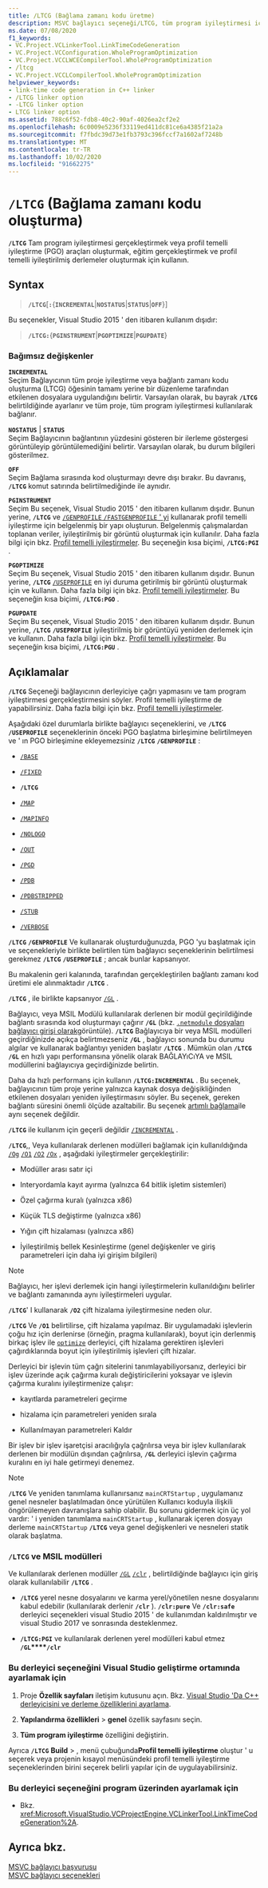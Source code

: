 ```yaml
---
title: /LTCG (Bağlama zamanı kodu üretme)
description: MSVC bağlayıcı seçeneği/LTCG, tüm program iyileştirmesi için bağlantı zamanı kod oluşturmayı mümkün hale getirmenizi.
ms.date: 07/08/2020
f1_keywords:
- VC.Project.VCLinkerTool.LinkTimeCodeGeneration
- VC.Project.VCConfiguration.WholeProgramOptimization
- VC.Project.VCCLWCECompilerTool.WholeProgramOptimization
- /ltcg
- VC.Project.VCCLCompilerTool.WholeProgramOptimization
helpviewer_keywords:
- link-time code generation in C++ linker
- /LTCG linker option
- -LTCG linker option
- LTCG linker option
ms.assetid: 788c6f52-fdb8-40c2-90af-4026ea2cf2e2
ms.openlocfilehash: 6c0009e5236f33119ed411dc81ce6a4385f21a2a
ms.sourcegitcommit: f7fbdc39d73e1fb3793c396fccf7a1602af7248b
ms.translationtype: MT
ms.contentlocale: tr-TR
ms.lasthandoff: 10/02/2020
ms.locfileid: "91662275"
---
```

# <a name="ltcg-link-time-code-generation"></a>`/LTCG` (Bağlama zamanı kodu oluşturma)

**`/LTCG`** Tam program iyileştirmesi gerçekleştirmek veya profil temelli iyileştirme (PGO) araçları oluşturmak, eğitim gerçekleştirmek ve profil temelli iyileştirilmiş derlemeler oluşturmak için kullanın.

## <a name="syntax"></a>Syntax

> **`/LTCG`**[**`:`**{**`INCREMENTAL`**|**`NOSTATUS`**|**`STATUS`**|**`OFF`**}]

Bu seçenekler, Visual Studio 2015 ' den itibaren kullanım dışıdır:

> **`/LTCG:`**{**`PGINSTRUMENT`**|**`PGOPTIMIZE`**|**`PGUPDATE`**}

### <a name="arguments"></a>Bağımsız değişkenler

**`INCREMENTAL`**<br/>
Seçim Bağlayıcının tüm proje iyileştirme veya bağlantı zamanı kodu oluşturma (LTCG) öğesinin tamamı yerine bir düzenleme tarafından etkilenen dosyalara uygulandığını belirtir. Varsayılan olarak, bu bayrak **`/LTCG`** belirtildiğinde ayarlanır ve tüm proje, tüm program iyileştirmesi kullanılarak bağlanır.

**`NOSTATUS`** &#124; **`STATUS`**<br/>
Seçim Bağlayıcının bağlantının yüzdesini gösteren bir ilerleme göstergesi görüntüleyip görüntülemediğini belirtir. Varsayılan olarak, bu durum bilgileri gösterilmez.

**`OFF`**<br/>
Seçim Bağlama sırasında kod oluşturmayı devre dışı bırakır. Bu davranış, **`/LTCG`** komut satırında belirtilmediğinde ile aynıdır.

**`PGINSTRUMENT`**<br/>
Seçim Bu seçenek, Visual Studio 2015 ' den itibaren kullanım dışıdır. Bunun yerine, **`/LTCG`** ve [ `/GENPROFILE` `/FASTGENPROFILE` ' yi](genprofile-fastgenprofile-generate-profiling-instrumented-build.md) kullanarak profil temelli iyileştirme için belgelenmiş bir yapı oluşturun. Belgelenmiş çalışmalardan toplanan veriler, iyileştirilmiş bir görüntü oluşturmak için kullanılır. Daha fazla bilgi için bkz. [Profil temelli iyileştirmeler](../profile-guided-optimizations.md). Bu seçeneğin kısa biçimi, **`/LTCG:PGI`** .

**`PGOPTIMIZE`**<br/>
Seçim Bu seçenek, Visual Studio 2015 ' den itibaren kullanım dışıdır. Bunun yerine, **`/LTCG`**  [`/USEPROFILE`](useprofile.md) en iyi duruma getirilmiş bir görüntü oluşturmak için ve kullanın. Daha fazla bilgi için bkz. [Profil temelli iyileştirmeler](../profile-guided-optimizations.md). Bu seçeneğin kısa biçimi, **`/LTCG:PGO`** .

**`PGUPDATE`**<br/>
Seçim Bu seçenek, Visual Studio 2015 ' den itibaren kullanım dışıdır. Bunun yerine, **`/LTCG`**  **`/USEPROFILE`** iyileştirilmiş bir görüntüyü yeniden derlemek için ve kullanın. Daha fazla bilgi için bkz. [Profil temelli iyileştirmeler](../profile-guided-optimizations.md). Bu seçeneğin kısa biçimi, **`/LTCG:PGU`** .

## <a name="remarks"></a>Açıklamalar

**`/LTCG`** Seçeneği bağlayıcının derleyiciye çağrı yapmasını ve tam program iyileştirmesi gerçekleştirmesini söyler. Profil temelli iyileştirme de yapabilirsiniz. Daha fazla bilgi için bkz. [Profil temelli iyileştirmeler](../profile-guided-optimizations.md).

Aşağıdaki özel durumlarla birlikte bağlayıcı seçeneklerini, ve **`/LTCG`** **`/USEPROFILE`** seçeneklerinin önceki PGO başlatma birleşimine belirtilmeyen ve ' ın PGO birleşimine ekleyemezsiniz **`/LTCG`** **`/GENPROFILE`** :

- [`/BASE`](base-base-address.md)

- [`/FIXED`](fixed-fixed-base-address.md)

- **`/LTCG`**

- [`/MAP`](map-generate-mapfile.md)

- [`/MAPINFO`](mapinfo-include-information-in-mapfile.md)

- [`/NOLOGO`](nologo-suppress-startup-banner-linker.md)

- [`/OUT`](out-output-file-name.md)

- [`/PGD`](pgd-specify-database-for-profile-guided-optimizations.md)

- [`/PDB`](pdb-use-program-database.md)

- [`/PDBSTRIPPED`](pdbstripped-strip-private-symbols.md)

- [`/STUB`](stub-ms-dos-stub-file-name.md)

- [`/VERBOSE`](verbose-print-progress-messages.md)

**`/LTCG`** **`/GENPROFILE`** Ve kullanarak oluşturduğunuzda, PGO 'yu başlatmak için ve seçenekleriyle birlikte belirtilen tüm bağlayıcı seçeneklerinin belirtilmesi gerekmez **`/LTCG`** **`/USEPROFILE`** ; ancak bunlar kapsanıyor.

Bu makalenin geri kalanında, tarafından gerçekleştirilen bağlantı zamanı kod üretimi ele alınmaktadır **`/LTCG`** .

**`/LTCG`** , ile birlikte kapsanıyor [`/GL`](gl-whole-program-optimization.md) .

Bağlayıcı, veya MSIL Modülü kullanılarak derlenen bir modül geçirildiğinde bağlantı sırasında kod oluşturmayı çağırır **`/GL`** (bkz. [ `.netmodule` dosyaları bağlayıcı girişi olarak](netmodule-files-as-linker-input.md)görüntüle). **`/LTCG`** Bağlayıcıya bir veya MSIL modülleri geçirdiğinizde açıkça belirtmezseniz **`/GL`** , bağlayıcı sonunda bu durumu algılar ve kullanarak bağlantıyı yeniden başlatır **`/LTCG`** . Mümkün olan **`/LTCG`** **`/GL`** en hızlı yapı performansına yönelik olarak BAĞLAYıCıYA ve MSIL modüllerini bağlayıcıya geçirdiğinizde belirtin.

Daha da hızlı performans için kullanın **`/LTCG:INCREMENTAL`** . Bu seçenek, bağlayıcının tüm proje yerine yalnızca kaynak dosya değişikliğinden etkilenen dosyaları yeniden iyileştirmasını söyler. Bu seçenek, gereken bağlantı süresini önemli ölçüde azaltabilir. Bu seçenek [artımlı bağlama](incremental-link-incrementally.md)ile aynı seçenek değildir.

**`/LTCG`** ile kullanım için geçerli değildir [`/INCREMENTAL`](incremental-link-incrementally.md) .

**`/LTCG`**,, Veya kullanılarak derlenen modülleri bağlamak için kullanıldığında [`/Og`](og-global-optimizations.md) [`/O1`](o1-o2-minimize-size-maximize-speed.md) [`/O2`](o1-o2-minimize-size-maximize-speed.md) [`/Ox`](ox-full-optimization.md) , aşağıdaki iyileştirmeler gerçekleştirilir:

- Modüller arası satır içi

- Interyordamla kayıt ayırma (yalnızca 64 bitlik işletim sistemleri)

- Özel çağırma kuralı (yalnızca x86)

- Küçük TLS değiştirme (yalnızca x86)

- Yığın çift hizalaması (yalnızca x86)

- İyileştirilmiş bellek Kesinleştirme (genel değişkenler ve giriş parametreleri için daha iyi girişim bilgileri)

> [!NOTE]
> Bağlayıcı, her işlevi derlemek için hangi iyileştirmelerin kullanıldığını belirler ve bağlantı zamanında aynı iyileştirmeleri uygular.

**`/LTCG`**' I kullanarak **`/O2`** çift hizalama iyileştirmesine neden olur.

**`/LTCG`** Ve **`/O1`** belirtilirse, çift hizalama yapılmaz. Bir uygulamadaki işlevlerin çoğu hız için derlenirse (örneğin, pragma kullanılarak), boyut için derlenmiş birkaç işlev ile [`optimize`](../../preprocessor/optimize.md) derleyici, çift hizalama gerektiren işlevleri çağırdıklarında boyut için iyileştirilmiş işlevleri çift hizalar.

Derleyici bir işlevin tüm çağrı sitelerini tanımlayabiliyorsanız, derleyici bir işlev üzerinde açık çağırma kuralı değiştiricilerini yoksayar ve işlevin çağırma kuralını iyileştirmenize çalışır:

- kayıtlarda parametreleri geçirme

- hizalama için parametreleri yeniden sırala

- Kullanılmayan parametreleri Kaldır

Bir işlev bir işlev işaretçisi aracılığıyla çağrılırsa veya bir işlev kullanılarak derlenen bir modülün dışından çağrılırsa, **`/GL`** derleyici işlevin çağırma kuralını en iyi hale getirmeyi denemez.

> [!NOTE]
> **`/LTCG`** Ve yeniden tanımlama kullanırsanız `mainCRTStartup` , uygulamanız genel nesneler başlatılmadan önce yürütülen Kullanıcı koduyla ilişkili öngörülemeyen davranışlara sahip olabilir. Bu sorunu gidermek için üç yol vardır: ' i yeniden tanımlama `mainCRTStartup` , kullanarak içeren dosyayı derleme `mainCRTStartup` **`/LTCG`** veya genel değişkenleri ve nesneleri statik olarak başlatma.

### <a name="ltcg-and-msil-modules"></a>`/LTCG` ve MSIL modülleri

Ve kullanılarak derlenen modüller [`/GL`](gl-whole-program-optimization.md) [`/clr`](clr-common-language-runtime-compilation.md) , belirtildiğinde bağlayıcı için giriş olarak kullanılabilir **`/LTCG`** .

- **`/LTCG`** yerel nesne dosyalarını ve karma yerel/yönetilen nesne dosyalarını kabul edebilir (kullanılarak derlenir **`/clr`** ). **`/clr:pure`** Ve **`/clr:safe`** derleyici seçenekleri visual Studio 2015 ' de kullanımdan kaldırılmıştır ve visual Studio 2017 ve sonrasında desteklenmez.

- **`/LTCG:PGI`** ve kullanılarak derlenen yerel modülleri kabul etmez **`/GL`****`/clr`**

### <a name="to-set-this-compiler-option-in-the-visual-studio-development-environment"></a>Bu derleyici seçeneğini Visual Studio geliştirme ortamında ayarlamak için

1. Proje **Özellik sayfaları** iletişim kutusunu açın. Bkz. [Visual Studio 'Da C++ derleyicisini ve derleme özelliklerini ayarlama](../working-with-project-properties.md).

1. **Yapılandırma özellikleri**  >  **genel** özellik sayfasını seçin.

1. **Tüm program iyileştirme** özelliğini değiştirin.

Ayrıca **`/LTCG`** **Build**  >  , menü çubuğunda**Profil temelli iyileştirme** oluştur ' u seçerek veya projenin kısayol menüsündeki profil temelli iyileştirme seçeneklerinden birini seçerek belirli yapılar için de uygulayabilirsiniz.

### <a name="to-set-this-compiler-option-programmatically"></a>Bu derleyici seçeneğini program üzerinden ayarlamak için

- Bkz. <xref:Microsoft.VisualStudio.VCProjectEngine.VCLinkerTool.LinkTimeCodeGeneration%2A>.

## <a name="see-also"></a>Ayrıca bkz.

[MSVC bağlayıcı başvurusu](linking.md)\
[MSVC bağlayıcı seçenekleri](linker-options.md)

